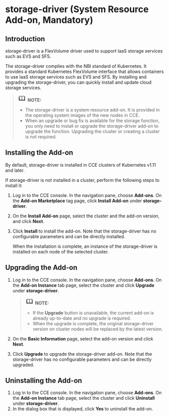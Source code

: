 # storage-driver \(System Resource Add-on, Mandatory\)<a name="cce_01_0127"></a>

## Introduction<a name="section25311744154917"></a>

storage-driver is a FlexVolume driver used to support IaaS storage services such as EVS and  SFS.

The  storage-driver  complies with the NBI standard of Kubernetes. It provides a standard  Kubernetes  FlexVolume interface that allows  containers  to use IaaS storage services such as EVS and  SFS. By installing and upgrading the storage-driver, you can quickly install and update cloud storage services.

>![](public_sys-resources/icon-note.gif) **NOTE:**   
>-   The storage-driver is a system resource add-on. It is provided in the operating system images of the new nodes in CCE.  
>-   When an upgrade or bug fix is available for the storage function, you only need to install or upgrade the storage-driver add-on to upgrade the function. Upgrading the cluster or creating a cluster is not required.  

## Installing the Add-on<a name="section776571919194"></a>

By default, storage-driver is installed in  CCE  clusters of Kubernetes v1.11 and later.

If storage-driver is not installed in a cluster, perform the following steps to install it:

1.  Log in to the CCE console. In the navigation pane, choose  **Add-ons**. On the  **Add-on Marketplace**  tag page, click  **Install Add-on**  under  **storage-driver**.
2.  On the  **Install Add-on**  page, select the cluster and the add-on version, and click  **Next**.
3.  Click  **Install**  to install the add-on. Note that the storage-driver has no configurable parameters and can be directly installed.

    When the installation is complete, an instance of the storage-driver is installed on each node of the selected cluster.


## Upgrading the Add-on<a name="section455343310401"></a>

1.  Log in to the CCE console. In the navigation pane, choose  **Add-ons**. On the  **Add-on Instance**  tab page, select the cluster and click  **Upgrade**  under  **storage-driver**.

    >![](public_sys-resources/icon-note.gif) **NOTE:**   
    >-   If the  **Upgrade**  button is unavailable, the current add-on is already up-to-date and no upgrade is required.  
    >-   When the upgrade is complete, the original storage-driver version on cluster nodes will be replaced by the latest version.  

2.  On the  **Basic Information**  page, select the add-on version and click  **Next**.
3.  Click  **Upgrade**  to upgrade the storage-driver add-on. Note that the storage-driver has no configurable parameters and can be directly upgraded.

## Uninstalling the Add-on<a name="section20765191931911"></a>

1.  Log in to the CCE console. In the navigation pane, choose  **Add-ons**. On the  **Add-on Instance**  tab page, select the cluster and click  **Uninstall**  under  **storage-driver**.
2.  In the dialog box that is displayed, click  **Yes**  to uninstall the add-on.

